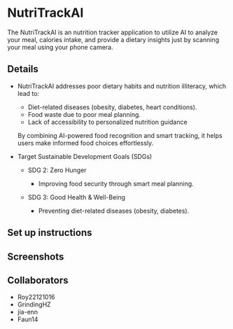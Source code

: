 # NutriTrackAI 

The NutriTrackAI is an nutrition tracker application to utilize AI to analyze your meal, calories intake, and provide a dietary insights just by scanning your meal using your phone camera.

## Details
- NutriTrackAI addresses poor dietary habits and nutrition illiteracy, which lead to:
  - Diet-related diseases (obesity, diabetes, heart conditions).
  - Food waste due to poor meal planning.
  - Lack of accessibility to personalized nutrition guidance
  
  By combining AI-powered food recognition and smart tracking, it helps users make informed food choices effortlessly.

- Target Sustainable Development Goals (SDGs)
  - SDG 2: Zero Hunger
    - Improving food security through smart meal planning.

  - SDG 3: Good Health & Well-Being
    - Preventing diet-related diseases (obesity, diabetes).

## Set up instructions


## Screenshots


## Collaborators 
- Roy22121016
- GrindingHZ
- jia-enn
- Faun14



